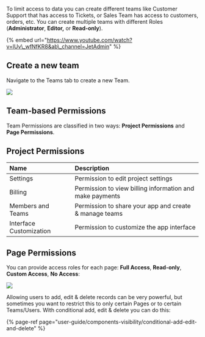 [comment]: # ($page_title=Roles in Permissions)
[comment]: # ($page_description=Setting up and managing teams)

To limit access to data you can create different teams like Customer Support that has access to Tickets, or Sales Team has access to customers, orders, etc. You can create multiple teams with different Roles \(**Administrator**, **Editor,** or **Read-only**\).

{% embed url="https://www.youtube.com/watch?v=lUv\_wfNfKR8&ab\_channel=JetAdmin" %}

## Create a new team

Navigate to the Teams tab to create a new Team.

![](https://gblobscdn.gitbook.com/assets%2F-LQ08RFAKZvFADEiXKFy%2F-MjjChDXfInpWjpXBuWy%2F-MjjEY9u8sfnEnRogmkA%2Ftestgif67.gif?alt=media&token=e2222c9e-9859-4da6-811f-19cc97a57022)

## Team-based Permissions

Team Permissions are classified in two ways: **Project Permissions** and **Page Permissions**.

## Project Permissions

| Name | Description |
| :--- | :--- |
| Settings | Permission to edit project settings |
| Billing | Permission to view billing information and make payments |
| Members and Teams | Permission to share your app and create & manage teams |
| Interface Customization | Permission to customize the app interface |

## Page Permissions

You can provide access roles for each page: **Full Access**, **Read-only**, **Custom Access**, **No Access**:

![](https://gblobscdn.gitbook.com/assets%2F-LQ08RFAKZvFADEiXKFy%2F-MjjChDXfInpWjpXBuWy%2F-MjjHrUxgvDuSISfMCxN%2Fimage.png?alt=media&token=919c9405-b520-460f-a41e-2e9dbc171368)

Allowing users to add, edit & delete records can be very powerful, but sometimes you want to restrict this to only certain Pages or to certain Teams/Users. With conditional add, edit & delete you can do this:

{% page-ref page="user-guide/components-visibility/conditional-add-edit-and-delete" %}



